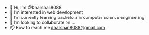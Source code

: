 - 👋 Hi, I’m @Dharshan8088
- 👀 I’m interested in web development 
- 🌱 I’m currently learning bachelors in computer science engineering
- 💞️ I’m looking to collaborate on ...
- 📫 How to reach me  dharshan8088@gmail.com

<!---
Dharshan8088/Dharshan8088 is a ✨ special ✨ repository because its `README.md` (this file) appears on your GitHub profile.
You can click the Preview link to take a look at your changes.
--->
